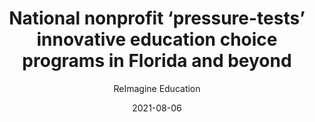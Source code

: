 ---
title: National nonprofit ‘pressure-tests’ innovative education choice programs in Florida and beyond
description: A more recent project is SailFuture Academy, a St. Petersburg foster care agency that is opening a vocational high school this fall for lower-income who have become disengaged in traditional high school settings.
imageurl: https://res.cloudinary.com/dbhwzxw0k/image/upload/v1644884337/8G3A4357_Proxy.00_03_06_23.Still023.jpg
author: ReImagine Education
articlelink: https://www.reimaginedonline.org/2021/03/national-nonprofit-pressure-tests-innovative-education-choice-programs-in-florida-and-beyond/
authorlink: https://res.cloudinary.com/dbhwzxw0k/image/upload/v1644884652/download_1.png
date: 2021-08-06
tags:
  - left
  - center
  - right
---